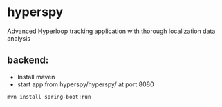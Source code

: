 # hyperspy
Advanced Hyperloop tracking application with thorough localization data analysis


## backend:
* Install maven
* start app from hyperspy/hyperspy/ at port 8080 
```
mvn install spring-boot:run
```
